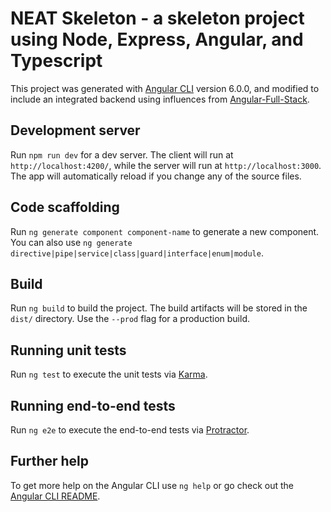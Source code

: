 # NEAT Skeleton - a skeleton project using Node, Express, Angular, and Typescript

This project was generated with [Angular CLI](https://github.com/angular/angular-cli) version 6.0.0, and modified to include an integrated backend using influences from [Angular-Full-Stack](https://github.com/DavideViolante/Angular-Full-Stack).

## Development server

Run `npm run dev` for a dev server. The client will run at `http://localhost:4200/`, while the server will run at `http://localhost:3000`. The app will automatically reload if you change any of the source files.

## Code scaffolding

Run `ng generate component component-name` to generate a new component. You can also use `ng generate directive|pipe|service|class|guard|interface|enum|module`.

## Build

Run `ng build` to build the project. The build artifacts will be stored in the `dist/` directory. Use the `--prod` flag for a production build.

## Running unit tests

Run `ng test` to execute the unit tests via [Karma](https://karma-runner.github.io).

## Running end-to-end tests

Run `ng e2e` to execute the end-to-end tests via [Protractor](http://www.protractortest.org/).

## Further help

To get more help on the Angular CLI use `ng help` or go check out the [Angular CLI README](https://github.com/angular/angular-cli/blob/master/README.md).
